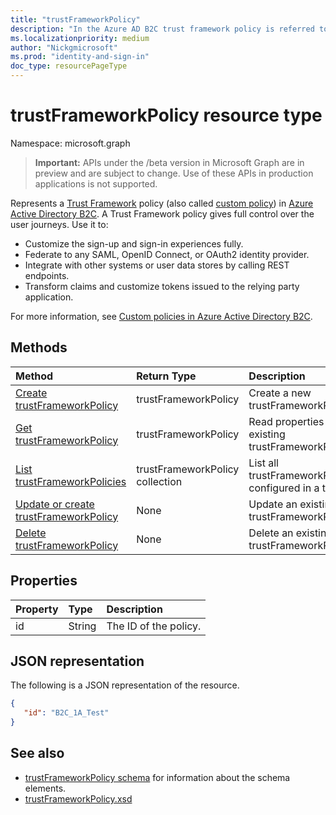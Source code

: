 ```yaml
---
title: "trustFrameworkPolicy"
description: "In the Azure AD B2C trust framework policy is referred to as custom policies. This describes the operations available on a trustFrameworkPolicy object for the tenant."
ms.localizationpriority: medium
author: "Nickgmicrosoft"
ms.prod: "identity-and-sign-in"
doc_type: resourcePageType
---
```

# trustFrameworkPolicy resource type

Namespace: microsoft.graph

> **Important:** APIs under the /beta version in Microsoft Graph are in preview and are subject to change. Use of these APIs in production applications is not supported.

Represents a [Trust Framework](/azure/active-directory-b2c/active-directory-b2c-reference-trustframeworks-defined-ief-custom) policy (also called [custom policy](/azure/active-directory-b2c/active-directory-b2c-overview-custom)) in [Azure Active Directory B2C](/azure/active-directory-b2c/active-directory-b2c-overview). A Trust Framework policy gives full control over the user journeys. Use it to:

* Customize the sign-up and sign-in experiences fully.
* Federate to any SAML, OpenID Connect, or OAuth2 identity provider.
* Integrate with other systems or user data stores by calling REST endpoints.
* Transform claims and customize tokens issued to the relying party application.

For more information, see [Custom policies in Azure Active Directory B2C](/azure/active-directory-b2c/active-directory-b2c-overview-custom).

## Methods

| Method       | Return Type  |Description|
|:---------------|:--------|:----------|
|[Create trustFrameworkPolicy](../api/trustframework-post-trustframeworkpolicy.md)|trustFrameworkPolicy|Create a new trustFrameworkPolicy.|
|[Get trustFrameworkPolicy](../api/trustframeworkpolicy-get.md) |trustFrameworkPolicy|Read properties of an existing trustFrameworkPolicy.|
|[List trustFrameworkPolicies](../api/trustframework-list-trustframeworkpolicies.md)|trustFrameworkPolicy collection|List all trustFrameworkPolicies configured in a tenant.|
|[Update or create trustFrameworkPolicy](../api/trustframework-put-trustframeworkpolicy.md)|None|Update an existing trustFrameworkPolicy.|
|[Delete trustFrameworkPolicy](../api/trustframeworkpolicy-delete.md)|None|Delete an existing trustFrameworkPolicy.|

## Properties

|Property|Type|Description|
|:---------------|:--------|:----------|
|id|String|The ID of the policy.|

## JSON representation

The following is a JSON representation of the resource.
<!-- {
  "blockType": "resource",
  "optionalProperties": [

  ],
  "baseType":"microsoft.graph.entity",
  "keyProperty":"id",
  "isMediaEntity":true,
  "@odata.type": "microsoft.graph.trustFrameworkPolicy"
}-->
```json
{
   "id": "B2C_1A_Test"
}
```

## See also

- [trustFrameworkPolicy schema](/azure/active-directory-b2c/trustframeworkpolicy) for information about the schema elements.
- [trustFrameworkPolicy.xsd](https://github.com/Azure-Samples/active-directory-b2c-custom-policy-starterpack/blob/master/TrustFrameworkPolicy_0.3.0.0.xsd)
